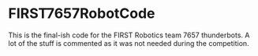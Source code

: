 # FIRST7657RobotCode
This is the final-ish code for the FIRST Robotics team 7657 thunderbots. A lot of the stuff is commented as it was not needed during the competition.
